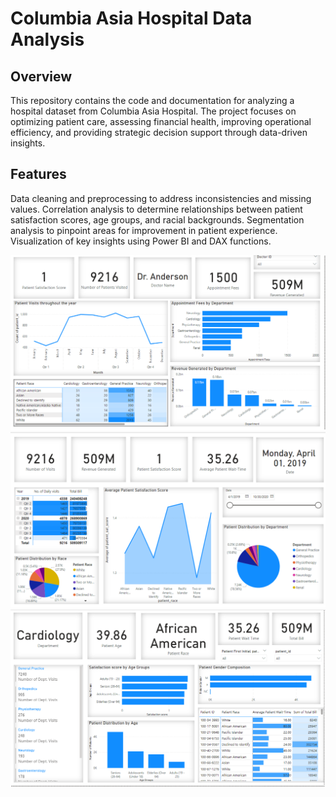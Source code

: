 # Columbia Asia Hospital Data Analysis

## Overview
This repository contains the code and documentation for analyzing a hospital dataset from Columbia Asia Hospital. The project focuses on optimizing patient care, assessing financial health, improving operational efficiency, and providing strategic decision support through data-driven insights.

## Features
Data cleaning and preprocessing to address inconsistencies and missing values.
Correlation analysis to determine relationships between patient satisfaction scores, age groups, and racial backgrounds.
Segmentation analysis to pinpoint areas for improvement in patient experience.
Visualization of key insights using Power BI and DAX functions.

![preview](img/doctors_tab.png)
![preview](img/main_tab.png)
![preview](img/patients_tab.png)

